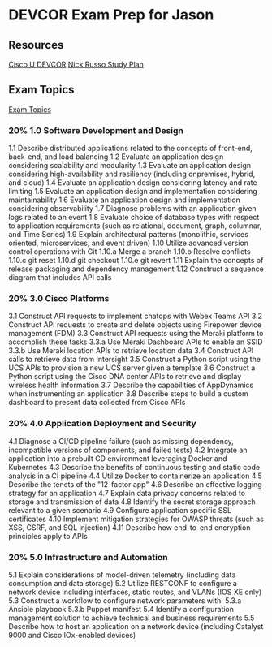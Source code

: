 # DEVCOR Exam Prep for Jason

## Resources

[Cisco U DEVCOR](https://u.cisco.com/path/14)
[Nick Russo Study Plan](https://lostintransit.se/2020/03/04/my-cisco-certified-devnet-professional-journey-part-1-by-nick-russo/)


## Exam Topics
[Exam Topics](https://www.cisco.com/c/dam/en_us/training-events/le31/le46/cln/marketing/exam-topics/350-901-DEVCOR.pdf)

### 20% 1.0 Software Development and Design
1.1 Describe distributed applications related to the concepts of front-end, back-end, and
load balancing
1.2 Evaluate an application design considering scalability and modularity
1.3 Evaluate an application design considering high-availability and resiliency (including onpremises, hybrid, and cloud)
1.4 Evaluate an application design considering latency and rate limiting
1.5 Evaluate an application design and implementation considering maintainability
1.6 Evaluate an application design and implementation considering observability
1.7 Diagnose problems with an application given logs related to an event
1.8 Evaluate choice of database types with respect to application requirements (such as
relational, document, graph, columnar, and Time Series)
1.9 Explain architectural patterns (monolithic, services oriented, microservices, and event
driven)
1.10 Utilize advanced version control operations with Git
1.10.a Merge a branch
1.10.b Resolve conflicts
1.10.c git reset
1.10.d git checkout
1.10.e git revert
1.11 Explain the concepts of release packaging and dependency management
1.12 Construct a sequence diagram that includes API calls

### 20% 3.0 Cisco Platforms
3.1 Construct API requests to implement chatops with Webex Teams API
3.2 Construct API requests to create and delete objects using Firepower device
management (FDM)
3.3 Construct API requests using the Meraki platform to accomplish these tasks
3.3.a Use Meraki Dashboard APIs to enable an SSID
3.3.b Use Meraki location APIs to retrieve location data
3.4 Construct API calls to retrieve data from Intersight
3.5 Construct a Python script using the UCS APIs to provision a new UCS server given a
template
3.6 Construct a Python script using the Cisco DNA center APIs to retrieve and display
wireless health information
3.7 Describe the capabilities of AppDynamics when instrumenting an application
3.8 Describe steps to build a custom dashboard to present data collected from Cisco APIs

### 20% 4.0 Application Deployment and Security
4.1 Diagnose a CI/CD pipeline failure (such as missing dependency, incompatible versions of
components, and failed tests)
4.2 Integrate an application into a prebuilt CD environment leveraging Docker and
Kubernetes
4.3 Describe the benefits of continuous testing and static code analysis in a CI pipeline
4.4 Utilize Docker to containerize an application
4.5 Describe the tenets of the "12-factor app"
4.6 Describe an effective logging strategy for an application
4.7 Explain data privacy concerns related to storage and transmission of data
4.8 Identify the secret storage approach relevant to a given scenario
4.9 Configure application specific SSL certificates
4.10 Implement mitigation strategies for OWASP threats (such as XSS, CSRF, and SQL
injection)
4.11 Describe how end-to-end encryption principles apply to APIs

### 20% 5.0 Infrastructure and Automation
5.1 Explain considerations of model-driven telemetry (including data consumption and data
storage)
5.2 Utilize RESTCONF to configure a network device including interfaces, static routes, and
VLANs (IOS XE only)
5.3 Construct a workflow to configure network parameters with:
5.3.a Ansible playbook
5.3.b Puppet manifest
5.4 Identify a configuration management solution to achieve technical and business
requirements
5.5 Describe how to host an application on a network device (including Catalyst 9000 and
Cisco IOx-enabled devices)
